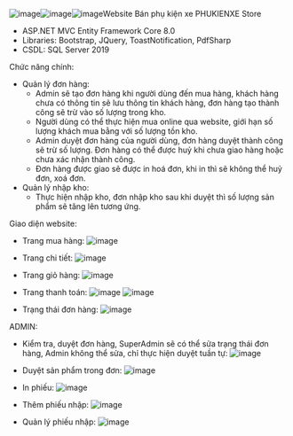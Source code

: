 ![image](https://github.com/Salt0209/ShopPhuKienXe/assets/116490065/74c4dbb6-41ec-4a12-8dbe-6ca267c44510)![image](https://github.com/Salt0209/ShopPhuKienXe/assets/116490065/bb706f3d-0c81-43fd-8d29-9564e8626147)![image](https://github.com/Salt0209/ShopPhuKienXe/assets/116490065/ead1ec1b-ec54-48cd-9e64-01e0e478b07f)Website Bán phụ kiện xe PHUKIENXE Store
- ASP.NET MVC Entity Framework Core 8.0
- Libraries: Bootstrap, JQuery, ToastNotification, PdfSharp
- CSDL: SQL Server 2019

Chức năng chính:
- Quản lý đơn hàng:
  + Admin sẽ tạo đơn hàng khi người dùng đến mua hàng, khách hàng chưa có thông tin sẽ lưu thông tin khách hàng, đơn hàng tạo thành công sẽ trừ vào số lượng trong kho.
  + Người dùng có thể thực hiện mua online qua website, giới hạn số lượng khách mua bằng với số lượng tồn kho.
  + Admin duyệt đơn hàng của người dùng, đơn hàng duyệt thành công sẽ trừ số lượng. Đơn hàng có thể được huỷ khi chưa giao hàng hoặc chưa xác nhận thành công.
  + Đơn hàng được giao sẽ được in hoá đơn, khi in thì sẽ không thể huỷ đơn, xoá đơn.
- Quản lý nhập kho:
  + Thực hiện nhập kho, đơn nhập kho sau khi duyệt thì số lượng sản phẩm sẽ tăng lên tương ứng.
 
Giao diện website:
- Trang mua hàng:
![image](https://github.com/Salt0209/ShopPhuKienXe/assets/116490065/6db0ec76-019a-4a6b-b33e-8752fc7c0bb3)

- Trang chi tiết:
![image](https://github.com/Salt0209/ShopPhuKienXe/assets/116490065/71ace29b-acb7-4969-92f2-44838f756667)
 
- Trang giỏ hàng:
![image](https://github.com/Salt0209/ShopPhuKienXe/assets/116490065/68639175-c0c9-411e-b1b0-8c72e465eb90)

-  Trang thanh toán:
![image](https://github.com/Salt0209/ShopPhuKienXe/assets/116490065/b51f3edc-e6b1-49dc-bb85-039dbec5ce99)
![image](https://github.com/Salt0209/ShopPhuKienXe/assets/116490065/fcf0fc28-9505-497a-b8d2-734aec6d1bd2)

- Trạng thái đơn hàng:
![image](https://github.com/Salt0209/ShopPhuKienXe/assets/116490065/798535e5-9e24-47bc-bea1-e405f921a178)

ADMIN:
- Kiểm tra, duyệt đơn hàng, SuperAdmin sẽ có thể sửa trạng thái đơn hàng, Admin không thể sửa, chỉ thực hiện duyệt tuần tự:
![image](https://github.com/Salt0209/ShopPhuKienXe/assets/116490065/f3783c7b-cf4c-493e-892d-4fd56fc419fc)

- Duyệt sản phẩm trong đơn:
  ![image](https://github.com/Salt0209/ShopPhuKienXe/assets/116490065/19fbd21e-0af5-4038-8138-fda454fb0b3a)

- In phiếu:
![image](https://github.com/Salt0209/ShopPhuKienXe/assets/116490065/99927507-df95-484f-b9c9-cf59ebc8acd2)

- Thêm phiếu nhập:
![image](https://github.com/Salt0209/ShopPhuKienXe/assets/116490065/0f22f245-478e-4ef9-86ee-48a8289adfde)

- Quản lý phiếu nhập:
![image](https://github.com/Salt0209/ShopPhuKienXe/assets/116490065/731737f9-1bd9-4bbe-89ce-11108ab8316e)






